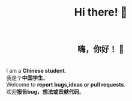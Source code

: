 <h1 align="center"> Hi there! 👋</h1><br>
<h2 align="center"> 嗨，你好！ 👋</h2><br>
I am a <strong>Chinese student</strong>.<br>
我是个<strong>中国学生</strong>。<br>
Welcome to <strong>report bugs,ideas or pull requests</strong>.<br>
欢迎<strong>报告bug，想法或贡献代码</strong>。




